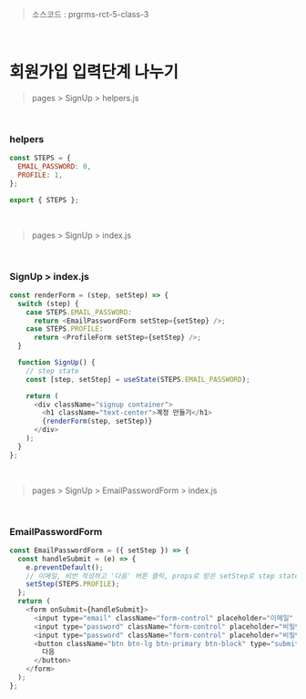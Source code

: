 > 소스코드 : prgrms-rct-5-class-3

<br/>

# 회원가입 입력단계 나누기

> pages > SignUp > helpers.js

<br/>

### helpers

```js
const STEPS = {
  EMAIL_PASSWORD: 0,
  PROFILE: 1,
};

export { STEPS };
```

<br/>

> pages > SignUp > index.js

<br/>

###  SignUp > index.js

```js
const renderForm = (step, setStep) => {
  switch (step) {
    case STEPS.EMAIL_PASSWORD:
      return <EmailPasswordForm setStep={setStep} />;
    case STEPS.PROFILE:
      return <ProfileForm setStep={setStep} />;
  }

  function SignUp() {
    // step state
    const [step, setStep] = useState(STEPS.EMAIL_PASSWORD);

    return (
      <div className="signup container">
        <h1 className="text-center">계정 만들기</h1>
        {renderForm(step, setStep)}
      </div>
    );
  }
};
```

<br/>

> pages > SignUp > EmailPasswordForm > index.js

<br/>

### EmailPasswordForm

```js
const EmailPasswordForm = ({ setStep }) => {
  const handleSubmit = (e) => {
    e.preventDefault();
    // 이메일, 비번 작성하고 '다음' 버튼 클릭, props로 받은 setStep로 step state변경
    setStep(STEPS.PROFILE);
  };
  return (
    <form onSubmit={handleSubmit}>
      <input type="email" className="form-control" placeholder="이메일" required />
      <input type="password" className="form-control" placeholder="비밀번호" minLength="5" required />
      <input type="password" className="form-control" placeholder="비밀번호 확인" required />
      <button className="btn btn-lg btn-primary btn-block" type="submit">
        다음
      </button>
    </form>
  );
};
```